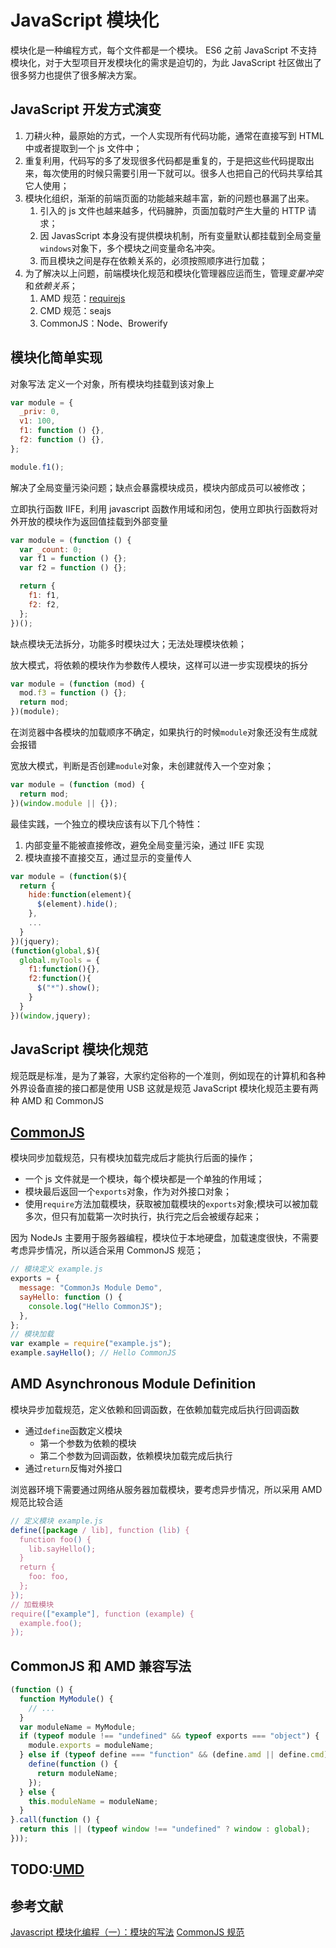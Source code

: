 # JavaScript 模块化

模块化是一种编程方式，每个文件都是一个模块。
ES6 之前 JavaScript 不支持模块化，对于大型项目开发模块化的需求是迫切的，为此 JavaScript 社区做出了很多努力也提供了很多解决方案。

## JavaScript 开发方式演变

1. 刀耕火种，最原始的方式，一个人实现所有代码功能，通常在直接写到 HTML 中或者提取到一个 js 文件中；
2. 重复利用，代码写的多了发现很多代码都是重复的，于是把这些代码提取出来，每次使用的时候只需要引用一下就可以。很多人也把自己的代码共享给其它人使用；
3. 模块化组织，渐渐的前端页面的功能越来越丰富，新的问题也暴漏了出来。
   1. 引入的 js 文件也越来越多，代码臃肿，页面加载时产生大量的 HTTP 请求；
   2. 因 JavasScript 本身没有提供模块机制，所有变量默认都挂载到全局变量`windows`对象下，多个模块之间变量命名冲突。
   3. 而且模块之间是存在依赖关系的，必须按照顺序进行加载；
4. 为了解决以上问题，前端模块化规范和模块化管理器应运而生，管理*变量冲突*和*依赖关系*；
   1. AMD 规范：[requirejs](http://requirejs.org/)
   2. CMD 规范：seajs
   3. CommonJS：Node、Browerify

## 模块化简单实现

对象写法 定义一个对象，所有模块均挂载到该对象上

```js
var module = {
  _priv: 0,
  v1: 100,
  f1: function () {},
  f2: function () {},
};

module.f1();
```

解决了全局变量污染问题；缺点会暴露模块成员，模块内部成员可以被修改；

立即执行函数 IIFE，利用 javascript 函数作用域和闭包，使用立即执行函数将对外开放的模块作为返回值挂载到外部变量

```js
var module = (function () {
  var _count: 0;
  var f1 = function () {};
  var f2 = function () {};

  return {
    f1: f1,
    f2: f2,
  };
})();
```

缺点模块无法拆分，功能多时模块过大；无法处理模块依赖；

放大模式，将依赖的模块作为参数传人模块，这样可以进一步实现模块的拆分

```js
var module = (function (mod) {
  mod.f3 = function () {};
  return mod;
})(module);
```

在浏览器中各模块的加载顺序不确定，如果执行的时候`module`对象还没有生成就会报错

宽放大模式，判断是否创建`module`对象，未创建就传入一个空对象；

```js
var module = (function (mod) {
  return mod;
})(window.module || {});
```

最佳实践，一个独立的模块应该有以下几个特性：

1. 内部变量不能被直接修改，避免全局变量污染，通过 IIFE 实现
2. 模块直接不直接交互，通过显示的变量传人

```js
var module = (function($){
  return {
    hide:function(element){
      $(element).hide();
    },
    ...
  }
})(jquery);
(function(global,$){
  global.myTools = {
    f1:function(){},
    f2:function(){
      $("*").show();
    }
  }
})(window,jquery);
```

## JavaScript 模块化规范

规范既是标准，是为了兼容，大家约定俗称的一个准则，例如现在的计算机和各种外界设备直接的接口都是使用 USB 这就是规范
JavaScript 模块化规范主要有两种 AMD 和 CommonJS

## [CommonJS](http://www.commonjs.org/)

模块同步加载规范，只有模块加载完成后才能执行后面的操作；

- 一个 js 文件就是一个模块，每个模块都是一个单独的作用域；
- 模块最后返回一个`exports`对象，作为对外接口对象；
- 使用`require`方法加载模块，获取被加载模块的`exports`对象;模块可以被加载多次，但只有加载第一次时执行，执行完之后会被缓存起来；

因为 NodeJs 主要用于服务器编程，模块位于本地硬盘，加载速度很快，不需要考虑异步情况，所以适合采用 CommonJS 规范；

```js
// 模块定义 example.js
exports = {
  message: "CommonJs Module Demo",
  sayHello: function () {
    console.log("Hello CommonJS");
  },
};
// 模块加载
var example = require("example.js");
example.sayHello(); // Hello CommonJS
```

## AMD Asynchronous Module Definition

模块异步加载规范，定义依赖和回调函数，在依赖加载完成后执行回调函数

- 通过`define`函数定义模块
  - 第一个参数为依赖的模块
  - 第二个参数为回调函数，依赖模块加载完成后执行
- 通过`return`反悔对外接口

浏览器环境下需要通过网络从服务器加载模块，要考虑异步情况，所以采用 AMD 规范比较合适

```js
// 定义模块 example.js
define([package / lib], function (lib) {
  function foo() {
    lib.sayHello();
  }
  return {
    foo: foo,
  };
});
// 加载模块
require(["example"], function (example) {
  example.foo();
});
```

## CommonJS 和 AMD 兼容写法

```js
(function () {
  function MyModule() {
    // ...
  }
  var moduleName = MyModule;
  if (typeof module !== "undefined" && typeof exports === "object") {
    module.exports = moduleName;
  } else if (typeof define === "function" && (define.amd || define.cmd)) {
    define(function () {
      return moduleName;
    });
  } else {
    this.moduleName = moduleName;
  }
}.call(function () {
  return this || (typeof window !== "undefined" ? window : global);
}));
```

## TODO:[UMD](https://github.com/umdjs/umd)

## 参考文献

[Javascript 模块化编程（一）：模块的写法](http://www.ruanyifeng.com/blog/2012/10/javascript_module.html)
[CommonJS 规范](http://javascript.ruanyifeng.com/nodejs/module.html)

